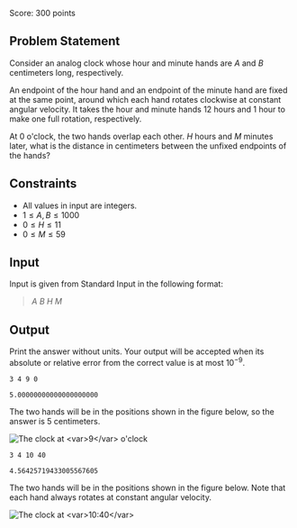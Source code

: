Score: $300$ points

## Problem Statement

Consider an analog clock whose hour and minute hands are $A$ and $B$ centimeters long, respectively.

An endpoint of the hour hand and an endpoint of the minute hand are fixed at the same point, around which each hand rotates clockwise at constant angular velocity. It takes the hour and minute hands $12$ hours and $1$ hour to make one full rotation, respectively.

At $0$ o'clock, the two hands overlap each other. $H$ hours and $M$ minutes later, what is the distance in centimeters between the unfixed endpoints of the hands?

## Constraints

- All values in input are integers.
- $1 \leq A, B \leq 1000$
- $0 \leq H \leq 11$
- $0 \leq M \leq 59$

## Input

Input is given from Standard Input in the following format:

> $A$ $B$ $H$ $M$

## Output

Print the answer without units. Your output will be accepted when its absolute or relative error from the correct value is at most $10^{-9}$.

```input1
3 4 9 0
```

```output1
5.00000000000000000000
```

The two hands will be in the positions shown in the figure below, so the answer is $5$ centimeters.

![The clock at &lt;var&gt;9&lt;/var&gt; o'clock](https://img.atcoder.jp/ghi/when_a_nameless_star_falls_into_the_sky.png)

```input2
3 4 10 40
```

```output2
4.56425719433005567605
```

The two hands will be in the positions shown in the figure below. Note that each hand always rotates at constant angular velocity.

![The clock at &lt;var&gt;10:40&lt;/var&gt;](https://img.atcoder.jp/ghi/when_flower_petals_flutter.png)
